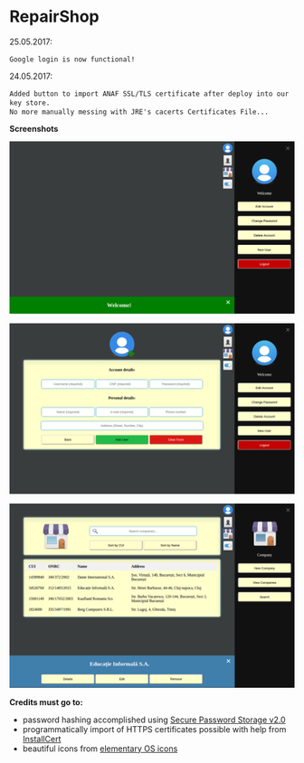 RepairShop
=============================

25.05.2017:  
````
Google login is now functional!
````

24.05.2017:  
````
Added button to import ANAF SSL/TLS certificate after deploy into our key store. 
No more manually messing with JRE's cacerts Certificates File...
````
**Screenshots**  

![Welcome Page](screenshots/welcome_screen.png "Welcome Screen")

![Create a new account](screenshots/new_account.png "New Account")

![View Companies](screenshots/view_companies.png "View Companies List")



**Credits must go to:**

- password hashing accomplished using [Secure Password Storage v2.0](https://github.com/defuse/password-hashing)
- programmatically import of HTTPS certificates possible with help from [InstallCert](https://github.com/escline/InstallCert)
- beautiful icons from [elementary OS icons](https://github.com/elementary/icons)

